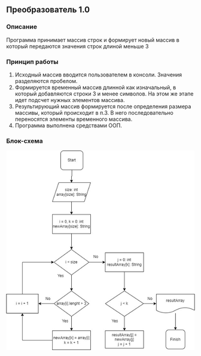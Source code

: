 ## Преобразователь 1.0

### Описание
Программа принимает массив строк и формирует новый массив в который передаются значения строк длиной меньше 3

### Принцип работы

1. Исходный массив вводится пользователем в консоли. Значения разделяются пробелом.
2. Формируется временный массив длинной как изначальный, в который добавляются строки 3 и менее символов. На этом же этапе идет подсчет нужных элементов массива.
3. Результирующий массив формируется после определения размера массивы, который происходит в п.3. В него последовательно переносятся элементы временного массива.
4. Программа выполнена средствами ООП.

### Блок-схема
![Блок-схема](schema.jpg)
